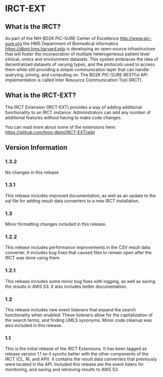 # IRCT-EXT

## What is the IRCT?
As part of the NIH BD2K PIC-SURE Center of Excellence http://www.pic-sure.org the HMS Department of Biomedical informatics https://dbmi.hms.harvard.edu is developing an open-source infrastructure that will foster the incorporation of multiple heterogeneous patient level clinical, omics and environment datasets. This system embraces the idea of decentralized datasets of varying types, and the protocols used to access them while still providing a simple communication layer that can handle querying, joining, and computing on. The BD2K PIC-SURE RESTful API implementation is called Inter Resource Communication Tool (IRCT).

## What is the IRCT-EXT?
The IRCT Extension (IRCT-EXT) provides a way of adding additional functionality to an IRCT instance. Administrators can add any number of additional features without having to make code changes.

You can read more about some of the extensions here: https://github.com/hms-dbmi/IRCT-EXT/wiki

## Version Information

### 1.3.2
No changes in this release

### 1.3.1
This release includes improved documentation, as well as an update to the sql file for adding result data converters to a new IRCT installation.

### 1.3
Minor formatting changes included in this release.

### 1.2.2
This release includes performance improvements in the CSV result data converter. It includes bug fixes that caused files to remain open after the IRCT was done using them.

### 1.2.1
This release includes some minor bug fixes with logging, as well as saving the results in AWS S3. It also includes better documentation.

### 1.2
This release includes new event listeners that expand the search functionality when enabled. These listeners allow for the capitalization of the search terms, and finding UMLS synonyms. Minor code cleanup was also included in this release.

### 1.1
This is the initial release of the IRCT Extensions. It has been tagged as release version 1.1 so it synchs better with the other components of the IRCT (CL, RI, and API). It contains the result data converters that previously were located in the API. Included this release are the event listers for monitoring, and saving and retrieving results to AWS S3.

